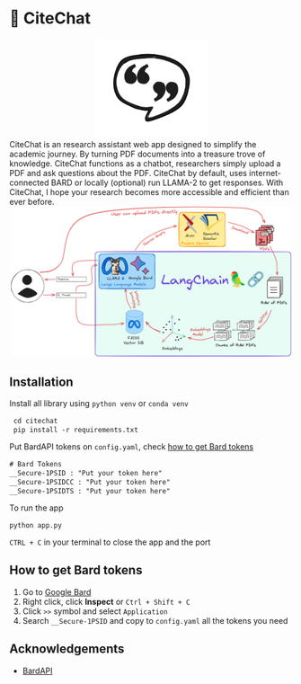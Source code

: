 
# 💬 CiteChat
<div align="center">
  <img src="https://github.com/drmwnrafi/citechat/raw/main/logos/logo.svg" alt="Logo" width="200">
</div>
CiteChat is an research assistant web app designed to simplify the academic journey. By turning PDF documents into a treasure trove of knowledge. CiteChat functions as a chatbot, researchers simply upload a PDF and ask questions about the PDF. CiteChat by default, uses internet-connected BARD or locally (optional) run LLAMA-2 to get responses. With CiteChat, I hope your research becomes more accessible and efficient than ever before.

<div align="center">
  <img src="https://github.com/drmwnrafi/citechat/blob/main/logos/flow.png" alt="Logo" width="500">
</div>

## Installation

Install all library using `python venv` or `conda venv`
```
 cd citechat
 pip install -r requirements.txt
```
Put BardAPI tokens on `config.yaml`, check [how to get Bard tokens](https://github.com/drmwnrafi/citechat#how-to-get-bard-tokens)
```
# Bard Tokens
__Secure-1PSID : "Put your token here"
__Secure-1PSIDCC : "Put your token here"
__Secure-1PSIDTS : "Put your token here"
```
To run the app
```
python app.py
```
`CTRL + C` in your terminal to close the app and the port
## How to get Bard tokens
1. Go to [Google Bard](https://bard.google.com/chat)
2. Right click, click __Inspect__ or `Ctrl + Shift + C`
3. Click `>>` symbol and select `Application`
4. Search `__Secure-1PSID` and copy to `config.yaml` all the tokens you need
    
## Acknowledgements

 - [BardAPI](https://github.com/dsdanielpark/Bard-API)

